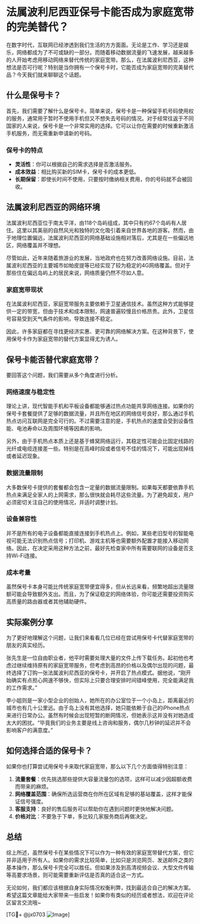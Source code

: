 # 法属波利尼西亚保号卡能否成为家庭宽带的完美替代？

在数字时代，互联网已经渗透到我们生活的方方面面。无论是工作、学习还是娱乐，网络都成为了不可或缺的一部分。而随着移动数据流量的飞速发展，越来越多的人开始考虑用移动网络来替代传统的家庭宽带。那么，在法属波利尼西亚，这种想法是否可行呢？特别是当你拥有一个保号卡时，它能否成为家庭宽带的完美替代品？今天我们就来聊聊这个话题。

## 什么是保号卡？

首先，我们需要了解什么是保号卡。简单来说，保号卡是一种保留手机号码使用权的服务，通常用于暂时不使用手机但又不想失去号码的情况。对于经常往返于不同国家的人来说，保号卡是一个非常实用的选择。它可以让你在需要的时候重新激活手机服务，而无需重新申请新的号码。

### 保号卡的特点

- **灵活性**：你可以根据自己的需求选择是否激活服务。
- **成本效益**：相比购买新的SIM卡，保号卡的成本更低。
- **长期保留**：即使长时间不使用，只要按时缴纳相关费用，你的号码就不会被回收。

## 法属波利尼西亚的网络环境

法属波利尼西亚位于南太平洋，由118个岛屿组成，其中只有约67个岛屿有人居住。这里以其美丽的自然风光和独特的文化吸引着来自世界各地的游客。然而，由于地理位置偏远，法属波利尼西亚的网络基础设施相对落后，尤其是在一些偏远地区，网络覆盖并不理想。

尽管如此，近年来随着旅游业的发展，当地政府也在努力改善网络设施。目前，法属波利尼西亚的主要城市如帕皮提等已经实现了较为稳定的4G网络覆盖。但对于那些住在偏远岛屿上的居民来说，网络质量仍然不尽如人意。

### 家庭宽带现状

在法属波利尼西亚，家庭宽带服务主要依赖于卫星通信技术。虽然这种方式能够提供一定的带宽，但由于技术和成本限制，网速普遍较慢且价格昂贵。此外，卫星信号容易受到天气条件的影响，导致连接不稳定。

因此，许多家庭都在寻找更经济实惠、更可靠的网络解决方案。在这种背景下，使用保号卡作为家庭宽带的替代方案显得尤为诱人。

## 保号卡能否替代家庭宽带？

要回答这个问题，我们需要从多个角度进行分析。

### 网络速度与稳定性

理论上讲，现代智能手机和平板设备都能够通过热点功能共享网络连接。如果你的保号卡套餐提供了足够的数据流量，并且所在地区的网络信号良好，那么通过手机热点访问互联网是完全可行的。不过需要注意的是，手机热点的速度会受到设备性能、电池寿命以及周围环境等因素的影响。

另外，由于手机热点本质上还是基于蜂窝网络运行，其稳定性可能会比固定线路的光纤或电缆连接差一些。特别是在高峰时段或者信号不佳的情况下，可能出现掉线或者延迟现象。

### 数据流量限制

大多数保号卡提供的套餐都会包含一定量的数据流量限制。如果每天都要依靠手机热点来满足全家人的上网需求，那么很快就会耗尽这些流量。为了避免超支，用户必须密切关注自己的使用情况，并适时调整计划。

### 设备兼容性

并不是所有的电子设备都能直接连接到手机热点上。例如，某些老旧型号的智能电视可能无法识别热点信号；打印机、游戏主机等也需要额外配置才能接入移动网络。因此，在决定采用这种方法之前，最好先检查家中所有需要联网的设备是否支持Wi-Fi连接。

### 成本考量

虽然保号卡本身可能比传统家庭宽带便宜得多，但从长远来看，频繁地超出流量限额可能会导致额外支出。而且，为了保证稳定的网络体验，你可能还需要投资购买高质量的路由器或者其他辅助硬件。

## 实际案例分享

为了更好地理解这个问题，让我们来看看几位已经在尝试用保号卡代替家庭宽带的朋友的真实经历。

张先生是一位自由职业者，他平时需要处理大量的文件上传下载任务。起初他也考虑过继续维持原有的家庭宽带服务，但考虑到高昂的价格以及偶尔出现的问题，最终选择了订购一张法属波利尼西亚的保号卡，并开启了热点模式。据他说，“刚开始确实有点担心网速不够快，但实际上只要合理安排时间错峰使用，完全能满足我的工作需求。”

李小姐则是一家小型企业的创始人，她所在的办公室位于一个小岛上，距离最近的城市也有几十公里远。由于岛上没有其他选择，她只能依赖于自己的iPhone热点来进行日常办公。虽然有时候会出现短暂的断网情况，但她表示这并没有对她造成太大的困扰。“毕竟我们的业务主要是线上咨询和服务，偶尔几秒钟的延迟并不会影响客户的满意度。”

## 如何选择合适的保号卡？

如果你也打算尝试用保号卡来取代家庭宽带，那么以下几个方面值得特别注意：

1. **流量套餐**：优先挑选那些提供大容量流量包的选项，这样可以减少因超额收费而带来的麻烦。
2. **网络覆盖范围**：确保所选运营商在你所在区域有足够的基站覆盖，这样才能保证信号强度。
3. **客服支持**：良好的售后服务可以帮助你在遇到问题时更快地解决问题。
4. **价格对比**：不要急于下单，多比较几家服务商后再做决定。

## 总结

综上所述，虽然保号卡在某些情况下可以作为一种有效的家庭宽带替代方案，但它并非适用于所有人。如果你的需求比较简单，比如只是浏览网页、发送邮件之类的基本操作，那么保号卡完全可以胜任。但如果涉及到高清视频会议、大型文件传输等高要求场景，则可能需要重新评估是否真的适合这一方式。

无论如何，我们都应该根据自身实际情况权衡利弊，找到最适合自己的解决方案。希望这篇文章能给大家带来一些启发！如果你有类似的经历或者想法，欢迎在评论区留言交流哦~

[TG💪+ @jx0703 ![Image](https://github.com/user-attachments/assets/dbca1d08-cadb-493c-b0ec-ad6f7a83f270)]